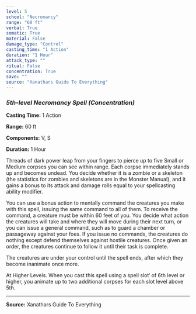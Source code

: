 ```yaml
---
level: 5
school: "Necromancy"
range: "60 ft"
verbal: True
somatic: True
material: False
damage_type: "Control"
casting_time: "1 Action"
duration: "1 Hour"
attack_type: ""
ritual: False
concentration: True
save: ""
source: "Xanathars Guide To Everything"
---
```


### *5th-level Necromancy Spell* *(Concentration)*

**Casting Time:** 1 Action

**Range:** 60 ft

**Components:** V, S

**Duration:** 1 Hour

Threads of dark power leap from your fingers to pierce up to five Small or Medium corpses you can see within range. Each corpse immediately stands up and becomes undead. You decide whether it is a zombie or a skeleton (the statistics for zombies and skeletons are in the Monster Manual), and it gains a bonus to its attack and damage rolls equal to your spellcasting ability modifier.
 
 You can use a bonus action to mentally command the creatures you make with this spell, issuing the same command to all of them. To receive the command, a creature must be within 60 feet of you. You decide what action the creatures will take and where they will move during their next turn, or you can issue a general command, such as to guard a chamber or passageway against your foes. If you issue no commands, the creatures do nothing except defend themselves against hostile creatures. Once given an order, the creatures continue to follow it until their task is complete.
 
 The creatures are under your control until the spell ends, after which they become inanimate once more.
 
 At Higher Levels. When you cast this spell using a spell slot‘ of 6th level or higher, you animate up to two additional corpses for each slot level above 5th.

---
**Source:** Xanathars Guide To Everything
